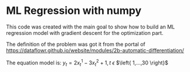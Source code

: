 # ML Regression with numpy

This code was created with the main goal to show how to build an ML regression model with gradient descent for the optimization part.

The definition of the problem was got it from the portal of https://dataflowr.github.io/website/modules/2b-automatic-differentiation/

The equation model is: $y_{t} = 2x_{t}^{1} - 3x_{t}^{2} + 1, t$ $\epsilon$ $\left{ 1,...,30 \right}$

